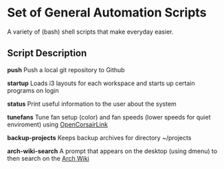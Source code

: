 # Set of General Automation Scripts
A variety of (bash) shell  scripts that make everyday easier.

## Script Description
**push**
Push a local git repository to Github

**startup**
Loads i3 layouts for each workspace and starts up certain programs on login

**status**
Print useful information to the user about the system

**tunefans**
Tune fan setup (color) and fan speeds (lower speeds for quiet enviroment) using [OpenCorsairLink](https://github.com/audiohacked/OpenCorsairLink)

**backup-projects**
Keeps backup archives for directory ~/projects

**arch-wiki-search**
A prompt that appears on the desktop (using dmenu) to then search on the [Arch Wiki](https://wiki.archlinux.org/)
